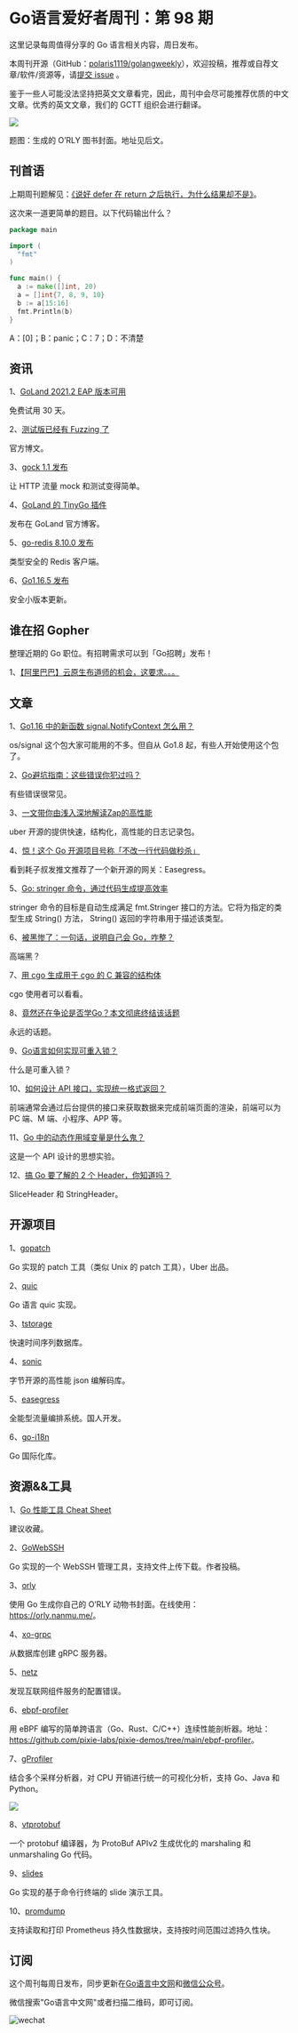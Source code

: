 # Go语言爱好者周刊：第 98 期

这里记录每周值得分享的 Go 语言相关内容，周日发布。

本周刊开源（GitHub：[polaris1119/golangweekly](https://github.com/polaris1119/golangweekly)），欢迎投稿，推荐或自荐文章/软件/资源等，请[提交 issue](https://github.com/polaris1119/golangweekly/issues) 。

鉴于一些人可能没法坚持把英文文章看完，因此，周刊中会尽可能推荐优质的中文文章。优秀的英文文章，我们的 GCTT 组织会进行翻译。

![](imgs/issue098/cover.jpeg)

题图：生成的 O’RLY 图书封面。地址见后文。

## 刊首语

上期周刊题解见：[《说好 defer 在 return 之后执行，为什么结果却不是》](https://mp.weixin.qq.com/s/jdSGxh0k_WWu8oCeHMSn_w)。

这次来一道更简单的题目。以下代码输出什么？

```go
package main

import (
  "fmt"
)

func main() {
  a := make([]int, 20)
  a = []int{7, 8, 9, 10}
  b := a[15:16]
  fmt.Println(b)
}
```

A：[0]；B：panic；C：7；D：不清楚

## 资讯

1、[GoLand 2021.2 EAP 版本可用](https://blog.jetbrains.com/go/2021/05/28/goland-2021-2-early-access-program-is-open/)

免费试用 30 天。	

2、[测试版已经有 Fuzzing 了](https://blog.golang.org/fuzz-beta)

官方博文。

3、[gock 1.1 发布](https://github.com/h2non/gock)

让 HTTP 流量 mock 和测试变得简单。

4、[GoLand 的 TinyGo 插件](https://blog.jetbrains.com/go/2021/06/02/tinygo-for-tiny-applications-discover-a-new-plugin-for-goland/)

发布在 GoLand 官方博客。

5、[go-redis 8.10.0 发布](https://github.com/go-redis/redis)

类型安全的 Redis 客户端。

6、[Go1.16.5 发布](https://mp.weixin.qq.com/s/-dYlKTEWuGTqIQYKQ3sETQ)

安全小版本更新。

## 谁在招 Gopher

整理近期的 Go 职位。有招聘需求可以到「Go招聘」发布！ 

1、[【阿里巴巴】云原生布道师的机会，这要求。。。](https://mp.weixin.qq.com/s/3cQLB7hEp5snlFmc1ueAfA)

## 文章

1、[Go1.16 中的新函数 signal.NotifyContext 怎么用？](https://mp.weixin.qq.com/s/mnR_wADjyHtyjdkSwcnkSw)

os/signal 这个包大家可能用的不多。但自从 Go1.8 起，有些人开始使用这个包了。

2、[Go避坑指南：这些错误你犯过吗？](https://mp.weixin.qq.com/s/UPvMC-JD5qpE0_4MdczwwA)

有些错误很常见。

3、[一文带你由浅入深地解读Zap的高性能](https://mp.weixin.qq.com/s/Qc5tGELKPZOA9LEBOEkuow)

uber 开源的提供快速，结构化，高性能的日志记录包。

4、[惊！这个 Go 开源项目号称「不改一行代码做秒杀」](https://mp.weixin.qq.com/s/NSJmV-hBucaXoBAfD3TKLA)

看到耗子叔发推文推荐了一个新开源的网关：Easegress。

5、[Go: stringer 命令，通过代码生成提高效率](https://mp.weixin.qq.com/s/Ik3PxNRbddtbm6E-Xo_rdA)

stringer 命令的目标是自动生成满足 fmt.Stringer 接口的方法。它将为指定的类型生成 String() 方法， String() 返回的字符串用于描述该类型。

6、[被黑惨了：一句话，说明自己会 Go，咋整？](https://mp.weixin.qq.com/s/igB7Zl-InaWdDCAX7OdVWQ)

高端黑？

7、[用 cgo 生成用于 cgo 的 C 兼容的结构体](https://mp.weixin.qq.com/s/bqUPN6wwua4x2_FOwyzkYg)

cgo 使用者可以看看。

8、[竟然还在争论是否学Go？本文彻底终结该话题](https://mp.weixin.qq.com/s/2jYX2iMp0z7v09-AxdLDMg)

永远的话题。

9、[Go语言如何实现可重入锁？](https://mp.weixin.qq.com/s/wBp4k7pJLNeSzyLVhGHLEA)

什么是可重入锁？

10、[如何设计 API 接口，实现统一格式返回？](https://mp.weixin.qq.com/s/6c6uapjIzJC9wmjUFyZuZA)

前端通常会通过后台提供的接口来获取数据来完成前端页面的渲染，前端可以为 PC 端、M 端、小程序、APP 等。

11、[Go 中的动态作用域变量是什么鬼？](https://mp.weixin.qq.com/s/bU6U5LfRsPLAN7DSoVkbUA)

这是一个 API 设计的思想实验。

12、[搞 Go 要了解的 2 个 Header，你知道吗？](https://mp.weixin.qq.com/s/rGqM1wMlqQEoJSgyrgZNLg)

SliceHeader 和 StringHeader。

## 开源项目

1、[gopatch](https://github.com/uber-go/gopatch)

Go 实现的 patch 工具（类似 Unix 的 patch 工具），Uber 出品。

2、[quic](https://github.com/goburrow/quic)

Go 语言 quic 实现。

3、[tstorage](https://github.com/nakabonne/tstorage)

快速时间序列数据库。

4、[sonic](https://github.com/bytedance/sonic)

字节开源的高性能 json 编解码库。

5、[easegress](https://github.com/megaease/easegress)

全能型流量编排系统。国人开发。

6、[go-i18n](https://github.com/nicksnyder/go-i18n)

Go 国际化库。

## 资源&&工具

1、[Go 性能工具 Cheat Sheet](https://steveazz.xyz/blog/go-performance-tools-cheat-sheet/)

建议收藏。

2、[GoWebSSH](https://github.com/o8oo8o/GoWebSSH)

Go 实现的一个 WebSSH 管理工具，支持文件上传下载。作者投稿。

3、[orly](https://github.com/nanmu42/orly)

使用 Go 生成你自己的 O’RLY 动物书封面。在线使用：<https://orly.nanmu.me/>。

4、[xo-grpc](https://github.com/walterwanderley/xo-grpc)

从数据库创建 gRPC 服务器。

5、[netz](https://github.com/SpectralOps/netz)

发现互联网组件服务的配置错误。

6、[ebpf-profiler](https://blog.px.dev/cpu-profiling-2/)

用 eBPF 编写的简单跨语言（Go、Rust、C/C++）连续性能剖析器。地址：<https://github.com/pixie-labs/pixie-demos/tree/main/ebpf-profiler>。

7、[gProfiler](https://github.com/Granulate/gprofiler)

结合多个采样分析器，对 CPU 开销进行统一的可视化分析，支持 Go、Java 和 Python。

![](imgs/issue098/gprofiler.png)

8、[vtprotobuf](https://github.com/planetscale/vtprotobuf)

一个 protobuf 编译器，为 ProtoBuf APIv2 生成优化的 marshaling 和 unmarshaling Go 代码。

9、[slides](https://github.com/maaslalani/slides)

Go 实现的基于命令行终端的 slide 演示工具。

10、[promdump](https://github.com/ihcsim/promdump)

支持读取和打印 Prometheus 持久性数据块，支持按时间范围过滤持久性块。

## 订阅

这个周刊每周日发布，同步更新在[Go语言中文网](https://studygolang.com/go/weekly)和[微信公众号](https://weixin.sogou.com/weixin?query=Go%E8%AF%AD%E8%A8%80%E4%B8%AD%E6%96%87%E7%BD%91)。

微信搜索"Go语言中文网"或者扫描二维码，即可订阅。

![wechat](imgs/wechat.png)